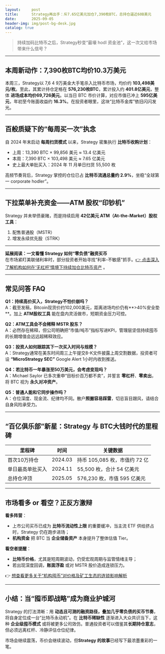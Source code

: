 ```yaml
---
layout:     post
title:      Strategy再出手：斥7.65亿美元加仓7,390枚BTC，总持仓逼近60B美元
date:       2025-09-05
header-img: img/post-bg-desk.jpg
catalog: true
---
```


> 持续加码比特币之后，Strategy秒变“最壕 hodl 资金池”，这一次又给市场带来什么信号？

---

## 本周新动作：7,390枚BTC均价10.3万美元
本周三，Strategy以 7,6 4 9万美金大手笔杀入比特币市场，均价约 **103,498美元/枚**。至此，其累计持仓定格在 **576,230枚BTC**，累计投入约 **401.8亿美元**，整体 **进场成本均价69,726美元**。以当日 BTC 市价计算，对应市值已冲上 **595亿美元**，年初至今账面收益约 **16.3%**。在投资者眼里，这块“比特币金库”依旧闪闪发光。

---

## 百般质疑下的“每周买一次”执念
自 2024 年末启动 **每周扫货模式** 以来，Strategy 密集执行 **比特币收购计划**：
- 上周：13,390 BTC × 99,856 美元 ≈ 13.4 亿美元  
- 本周：7,390 BTC × 103,498 美元 ≈ 7.65 亿美元  
- 史上最大单批买入：2024 年 11 月单日扫货 55,500 枚

高频节奏背后，Strategy 掌控的仓位已占 **比特币流通总量约 2.9%**，坐稳“全球第一 corporate hodler”。

---

## 下拉菜单补充资金——ATM 股权“印钞机” 
Strategy 并未举债豪赌，而是持续启用 **42亿美元 ATM（At-the-Market）股权工具**：
1. 配售普通股（MSTR）  
2. 增发永续优先股（STRK）  

---  
**延展阅读：一文看懂 Strategy 如何“零负债”融资买币**  
在市场紧盯美联储利率时，部分投资者开始寻找“利率-不敏感”抓手。[👉 点击深入了解机构如何在‘无杠杆’情境下持续加仓比特币资产](https://okxdog.com/) 。

---

## **常见问答 FAQ**

**Q1：持续高价买入，Strategy不怕价崩吗？**  
A：截至发稿，Bitcoin现货价约102,000美元，距离进场均价仍有**>40%安全垫**。加上 **ATM股权工具** 能在盘内灵活做市，短期资金压力可控。

**Q2：ATM工具会不会稀释 MSTR 股东？**  
A：必然存在稀释，但公司明确把“市值/吨币”指标写进KPI，管理层坚信持续囤币的长期增值会远远超稀释效应。

**Q3：投资人如何跟踪其下一次买入时间与规模？**  
A：Strategy通常在美东时间周三上午提交8-K文件披露上周交割数据，投资者可设 **“MicroStrategy SEC”** Google Alert 1小时内收到推送。

**Q4：若比特币一年暴涨至50万美元，会考虑变现吗？**  
A：Michael Saylor 已多次重申“目标价百万都不卖”，并誓言 **零杠杆**、**零卖出**，将 BTC 视为 **永久对冲资产**。

**Q5：普通人能和它同步操作吗？**  
A：仓位深度、现金流、纪律均不同。散户**照搬容易踩雷**，切忌盲目跟风，请结合自身风险承受力。

---

## “百亿俱乐部”新星：Strategy 与 BTC大钱时代的里程碑  
| 里程碑 | 时间 | 关键数据 |
| ---  | ---  | ---  |
| 首次10万持仓 | 2024.03 | 持币 105,085 枚，市值约 72 亿 |
| 单日最高单批买入 | 2024.11 | 55,500 枚，合计 54 亿美元 |
| 总持仓冲顶 | 2025.05 | 576,230 枚，市值 595 亿美元 |

---

## 市场看多 or 看空？正反方激辩
**看多阵营**：  
- 上市公司买币已成为 **比特币流动性上限** 的重要缓冲，当主流 ETF 供给挤占时，Strategy 仍在跑步进场；  
- **机构资金** 把 BTC 当 **企业储备资产** 本身提升了整体估值 Tier。

**看空者提醒**：  
- **比特币价格**，尤其是短周期波动，仍受宏观周期与监管情绪主导；  
- 若出现深度回调，**账面浮盈** 或对 MSTR 股价造成连锁压力。  

👉 [想查看更多关于“机构囤币”对价格及矿工生态的连锁影响解析](https://okxdog.com/)

---

## 小结：当“囤币即战略”成为商业护城河
Strategy 的打法清晰：用 **动态且可测的融资路径，叠加几乎零负债的买币节奏**，将自身定位成一台“比特币永动机”。在 **比特币稀缺性** 逐渐进入大众共识当下，这种 **企业级囤币模式** 或将被更多公司效仿。普通投资者可以借鉴其**长期持仓意志**，但必须远离杠杆、冷静评估仓位纪律。  

市场会继续震荡，币价会继续波动，但**Strategy 的故事**已经写下最浓墨重彩的一笔。